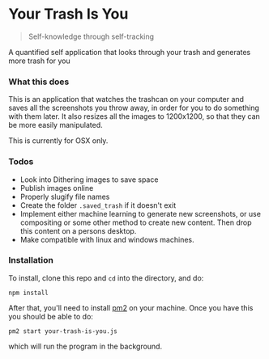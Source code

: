 # Your Trash Is You

> Self-knowledge through self-tracking

A quantified self application that looks through your trash and generates more trash for you

### What this does

This is an application that watches the trashcan on your computer and saves all the screenshots you throw away, in order for you to do something with them later. It also resizes all the images to 1200x1200, so that they can be more easily manipulated.

This is currently for OSX only.

### Todos

* Look into Dithering images to save space
* Publish images online
* Properly slugify file names
* Create the folder `.saved_trash` if it doesn't exit
* Implement either machine learning to generate new screenshots, or use compositing or some other method to create new content. Then drop this content on a persons desktop.
* Make compatible with linux and windows machines.

### Installation

To install, clone this repo and `cd` into the directory, and do:

```
npm install
```

After that, you'll need to install [pm2](http://pm2.keymetrics.io/) on your machine. Once you have this you should be able to do:

```
pm2 start your-trash-is-you.js
```

which will run the program in the background.
